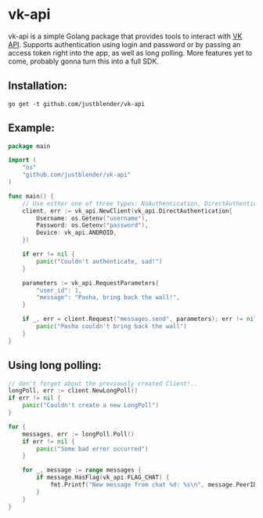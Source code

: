 # vk-api
vk-api is a simple Golang package that provides tools to interact with [VK API](https://vk.com/dev).
Supports authentication using login and password or by passing an access token right into the app, as well as long polling.
More features yet to come, probably gonna turn this into a full SDK.

## Installation:
`go get -t github.com/justblender/vk-api`

## Example:
```go
package main

import (
    "os"
    "github.com/justblender/vk-api"
)

func main() {
    // Use either one of three types: NoAuthentication, DirectAuthentication and ClientCredentialsFlow
    client, err := vk_api.NewClient(vk_api.DirectAuthentication{
        Username: os.Getenv("username"),
        Password: os.Getenv("password"),
        Device: vk_api.ANDROID,
    })

    if err != nil {
        panic("Couldn't authenticate, sad!")
    }

    parameters := vk_api.RequestParameters{
        "user_id": 1,
        "message": "Pasha, bring back the wall!",
    }

    if _, err = client.Request("messages.send", parameters); err != nil {
        panic("Pasha couldn't bring back the wall")
    }
}
```

## Using long polling:
```go
// don't forget about the previously created Client!..
longPoll, err := client.NewLongPoll()
if err != nil {
    panic("Couldn't create a new LongPoll")
}

for {
    messages, err := longPoll.Poll()
    if err != nil {
        panic("Some bad error occurred")
    }

    for _, message := range messages {
        if message.HasFlag(vk_api.FLAG_CHAT) {
            fmt.Printf("New message from chat %d: %s\n", message.PeerID, message.Text)
        }
    }
}
```
